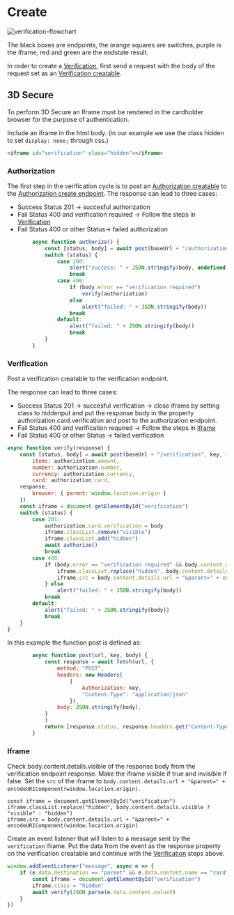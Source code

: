 # Create

<img :src="$withBase('/assets/img/merchant/verification/verification-flowchart.png')" alt="verification-flowchart">

The black boxes are endpoints, the orange squares are switches, purple is the iframe, red and green are the endstate result.

In order to create a [Verification](./reference.html#verification), first send a request with the body of the request set as an [Verification creatable](./reference.html#verification).

## 3D Secure

To perform 3D Secure an Iframe must be rendered in the cardholder browser for the purpose of authentication.

Include an iframe in the html body. (in our example we use the class hidden to set `display: none;` through css.)

``` html
<iframe id="verification" class="hidden"></iframe>
```
### Authorization

The first step in the verification cycle is to post an [Authorization creatable](../authorization/reference.html) to the [Authorization create endpoint](../authorization/create.html#create).
The response can lead to three cases:
- Success Status 201 -> succesful authorization
- Fail Status 400 and verification required -> Follow the steps in [Verification](./create.html#verification) 
- Fail Status 400 or other Status-> failed authorization

``` js 
		async function authorize() {
			const [status, body] = await post(baseUrl + "/authorization", key, authorization)
			switch (status) {
				case 200:
					alert("success: " + JSON.stringify(body, undefined, 2))
					break
				case 400:
					if (body.error == "verification required")
						verify(authorization)
					else
						alert("failed: " + JSON.stringify(body))
					break
				default:
					alert("failed: " + JSON.stringify(body))
					break
			}
		}
```
### Verification

Post a verification creatable to the verification endpoint. 

The response can lead to three cases:
- Success Status 201 -> succesful verification -> close iframe by setting class to hiddenput and put the response body in the property authorization.card.verification and post to the authorization endpoint.
- Fail Status 400 and verification required -> Follow the steps in [iframe](./create.html#iframe) 
- Fail Status 400 or other Status -> failed verification

``` js
async function verify(response) {
	const [status, body] = await post(baseUrl + "/verification", key, {
		items: authorization.amount,
		number: authorization.number,
		currency: authorization.currency,
		card: authorization.card,
    response,
		browser: { parent: window.location.origin }
	})
	const iframe = document.getElementById("verification")
	switch (status) {
		case 201:
			authorization.card.verification = body
			iframe.classList.remove("visible")
			iframe.classList.add("hidden")
			await authorize()
			break
		case 400:
			if (body.error == "verification required" && body.content.details.method == "GET") {
				iframe.classList.replace("hidden", body.content.details.visible ? "visible" : "hidden")
				iframe.src = body.content.details.url + "&parent=" + encodeURIComponent(window.location.origin)
			} else
				alert("failed: " + JSON.stringify(body))
			break
		default:
			alert("failed: " + JSON.stringify(body))
			break
	}
}
```

In this example the function post is defined as:

``` js
		async function post(url, key, body) {
			const response = await fetch(url, {
				method: "POST",
				headers: new Headers(
					{
						Authorization: key,
						"Content-Type": "application/json"
					}),
				body: JSON.stringify(body),
			}
			)
			return [response.status, response.headers.get("Content-Type")?.startsWith("application/json") ? await response.json() : await response.text()]
		}
```
### Iframe

Check body.content.details.visible of the response body from the verification endpoint response. Make the iframe visible if true and invisible if false.
Set the `src` of the iframe to `body.content.details.url + "&parent=" + encodeURIComponent(window.location.origin)`.

``` JS
const iframe = document.getElementById("verification")
iframe.classList.replace("hidden", body.content.details.visible ? "visible" : "hidden")
iframe.src = body.content.details.url + "&parent=" + encodeURIComponent(window.location.origin)
```

Create an event listener that will listen to a message sent by the `verification` iframe.
Put the data from the event as the response property on the verification creatable and continue with the [Verification](./create.html#verification) steps above.

``` js
window.addEventListener("message", async e => {
	if (e.data.destination == "parent" && e.data.content.name == "card") {
		const iframe = document.getElementById("verification")
		iframe.class = "hidden"
		await verify(JSON.parse(e.data.content.value))
	}
})
```

